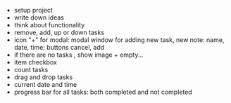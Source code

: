 - setup project
- write down ideas
- think about functionality
- remove, add, up or down tasks
- icon "+" for modal: modal window for adding new task, new note: name, date, time; buttons cancel, add
- if there are no tasks , show image + empty... 
- item checkbox
- count tasks
- drag and drop tasks
- current date and time
- progress bar for all tasks: both completed and not completed